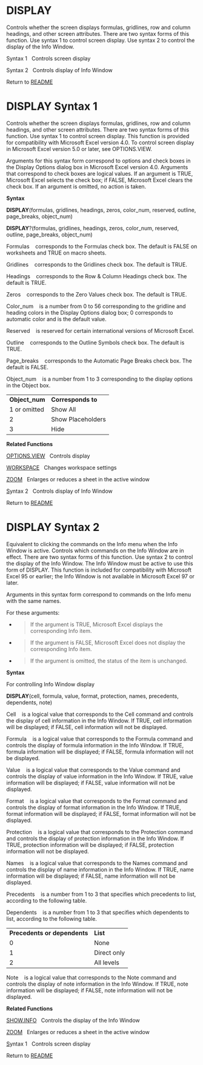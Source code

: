 # DISPLAY

Controls whether the screen displays formulas, gridlines, row and column
headings, and other screen attributes. There are two syntax forms of
this function. Use syntax 1 to control screen display. Use syntax 2 to
control the display of the Info Window.

Syntax 1&nbsp;&nbsp;&nbsp;Controls screen display

Syntax 2&nbsp;&nbsp;&nbsp;Controls display of Info Window



Return to [README](README.md)

# DISPLAY Syntax 1

Controls whether the screen displays formulas, gridlines, row and column
headings, and other screen attributes. There are two syntax forms of
this function. Use syntax 1 to control screen display. This function is
provided for compatibility with Microsoft Excel version 4.0. To control
screen display in Microsoft Excel version 5.0 or later, see
OPTIONS.VIEW.

Arguments for this syntax form correspond to options and check boxes in
the Display Options dialog box in Microsoft Excel version 4.0. Arguments
that correspond to check boxes are logical values. If an argument is
TRUE, Microsoft Excel selects the check box; if FALSE, Microsoft Excel
clears the check box. If an argument is omitted, no action is taken.

**Syntax**

**DISPLAY**(formulas, gridlines, headings, zeros, color\_num, reserved,
outline, page\_breaks, object\_num)

**DISPLAY**?(formulas, gridlines, headings, zeros, color\_num, reserved,
outline, page\_breaks, object\_num)

Formulas&nbsp;&nbsp;&nbsp;&nbsp;corresponds to the Formulas check box.
The default is FALSE on worksheets and TRUE on macro sheets.

Gridlines&nbsp;&nbsp;&nbsp;&nbsp;corresponds to the Gridlines check box.
The default is TRUE.

Headings&nbsp;&nbsp;&nbsp;&nbsp;corresponds to the Row & Column Headings
check box. The default is TRUE.

Zeros&nbsp;&nbsp;&nbsp;&nbsp;corresponds to the Zero Values check box.
The default is TRUE.

Color\_num&nbsp;&nbsp;&nbsp;&nbsp;is a number from 0 to 56 corresponding
to the gridline and heading colors in the Display Options dialog box; 0
corresponds to automatic color and is the default value.

Reserved&nbsp;&nbsp;&nbsp;&nbsp;is reserved for certain international
versions of Microsoft Excel.

Outline&nbsp;&nbsp;&nbsp;&nbsp;corresponds to the Outline Symbols check
box. The default is TRUE.

Page\_breaks&nbsp;&nbsp;&nbsp;&nbsp;corresponds to the Automatic Page
Breaks check box. The default is FALSE.

Object\_num&nbsp;&nbsp;&nbsp;&nbsp;is a number from 1 to 3 corresponding
to the display options in the Object box.

|                 |                    |
| --------------- | ------------------ |
| **Object\_num** | **Corresponds to** |
| 1 or omitted    | Show All           |
| 2               | Show Placeholders  |
| 3               | Hide               |

**Related Functions**

[OPTIONS.VIEW](OPTIONS.VIEW.md)&nbsp;&nbsp;&nbsp;Controls display

[WORKSPACE](WORKSPACE.md)&nbsp;&nbsp;&nbsp;Changes workspace settings

[ZOOM](ZOOM.md)&nbsp;&nbsp;&nbsp;Enlarges or reduces a sheet in the active window

[S](S.md)yntax 2&nbsp;&nbsp;&nbsp;Controls display of Info Window



Return to [README](README.md)

# DISPLAY Syntax 2

Equivalent to clicking the commands on the Info menu when the Info
Window is active. Controls which commands on the Info Window are in
effect. There are two syntax forms of this function. Use syntax 2 to
control the display of the Info Window. The Info Window must be active
to use this form of DISPLAY. This function is included for compatibility
with Microsoft Excel 95 or earlier; the Info Window is not available in
Microsoft Excel 97 or later.

Arguments in this syntax form correspond to commands on the Info menu
with the same names.

For these arguments:

  - > If the argument is TRUE, Microsoft Excel displays the
    > corresponding Info item.

  - > If the argument is FALSE, Microsoft Excel does not display the
    > corresponding Info item.

  - > If the argument is omitted, the status of the item is unchanged.


**Syntax**

For controlling Info Window display

**DISPLAY**(cell, formula, value, format, protection, names, precedents,
dependents, note)

Cell&nbsp;&nbsp;&nbsp;&nbsp;is a logical value that corresponds to the
Cell command and controls the display of cell information in the Info
Window. If TRUE, cell information will be displayed; if FALSE, cell
information will not be displayed.

Formula&nbsp;&nbsp;&nbsp;&nbsp;is a logical value that corresponds to
the Formula command and controls the display of formula information in
the Info Window. If TRUE, formula information will be displayed; if
FALSE, formula information will not be displayed.

Value&nbsp;&nbsp;&nbsp;&nbsp;is a logical value that corresponds to the
Value command and controls the display of value information in the Info
Window. If TRUE, value information will be displayed; if FALSE, value
information will not be displayed.

Format&nbsp;&nbsp;&nbsp;&nbsp;is a logical value that corresponds to the
Format command and controls the display of format information in the
Info Window. If TRUE, format information will be displayed; if FALSE,
format information will not be displayed.

Protection&nbsp;&nbsp;&nbsp;&nbsp;is a logical value that corresponds to
the Protection command and controls the display of protection
information in the Info Window. If TRUE, protection information will be
displayed; if FALSE, protection information will not be displayed.

Names&nbsp;&nbsp;&nbsp;&nbsp;is a logical value that corresponds to the
Names command and controls the display of name information in the Info
Window. If TRUE, name information will be displayed; if FALSE, name
information will not be displayed.

Precedents&nbsp;&nbsp;&nbsp;&nbsp;is a number from 1 to 3 that specifies
which precedents to list, according to the following table.

Dependents&nbsp;&nbsp;&nbsp;&nbsp;is a number from 1 to 3 that specifies
which dependents to list, according to the following table.

|                              |             |
| ---------------------------- | ----------- |
| **Precedents or dependents** | **List**    |
| 0                            | None        |
| 1                            | Direct only |
| 2                            | All levels  |

Note&nbsp;&nbsp;&nbsp;&nbsp;is a logical value that corresponds to the
Note command and controls the display of note information in the Info
Window. If TRUE, note information will be displayed; if FALSE, note
information will not be displayed.

**Related Functions**

[SHOW.INFO](SHOW.INFO.md)&nbsp;&nbsp;&nbsp;Controls the display of the Info Window

[ZOOM](ZOOM.md)&nbsp;&nbsp;&nbsp;Enlarges or reduces a sheet in the active window

[S](S.md)yntax 1&nbsp;&nbsp;&nbsp;Controls screen display



Return to [README](README.md)

